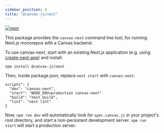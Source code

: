 ```yaml
---
sidebar_position: 4
title: "@canvas-js/next"
---
```


[![npm](https://img.shields.io/npm/v/@canvas-js/next?color=33cd56&logo=npm)](https://www.npmjs.com/package/@canvas-js/next)

This package provides the `canvas-next` command line tool, for
running Next.js monorepos with a Canvas backend.

To use canvas-next, start with an existing Next.js application
(e.g. using [create-next-app](https://nextjs.org/docs/api-reference/create-next-app)) and install:

```
npm install @canvas-js/next
```

Then, inside package.json, replace `next start` with `canvas-next`:

```
scripts": {
  "dev": "canvas-next",
  "start": "NODE_ENV=production canvas-next"
  "build": "next build",
  "lint": "next lint"
}
```

Now, `npm run dev` will automatically look for `spec.canvas.js` in your
project's root directory, and start a non-persistent development server.
`npm run start` will start a production server.
